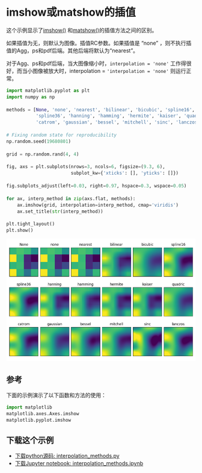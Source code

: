 # imshow或matshow的插值

这个示例显示了[imshow()](https://matplotlib.org/api/_as_gen/matplotlib.axes.Axes.imshow.html#matplotlib.axes.Axes.imshow) 和[matshow()](https://matplotlib.org/api/_as_gen/matplotlib.axes.Axes.matshow.html#matplotlib.axes.Axes.matshow)的插值方法之间的区别。

如果插值为无，则默认为图像。插值RC参数。如果插值是 “none” ，则不执行插值的Agg，ps和pdf后端。其他后端将默认为“nearest”。

对于Agg、ps和pdf后端，当大图像缩小时，``interpolation = 'none'`` 工作得很好，而当小图像被放大时，interpolation = ``'interpolation = 'none'`` 则运行正常。

```python
import matplotlib.pyplot as plt
import numpy as np

methods = [None, 'none', 'nearest', 'bilinear', 'bicubic', 'spline16',
           'spline36', 'hanning', 'hamming', 'hermite', 'kaiser', 'quadric',
           'catrom', 'gaussian', 'bessel', 'mitchell', 'sinc', 'lanczos']

# Fixing random state for reproducibility
np.random.seed(19680801)

grid = np.random.rand(4, 4)

fig, axs = plt.subplots(nrows=3, ncols=6, figsize=(9.3, 6),
                        subplot_kw={'xticks': [], 'yticks': []})

fig.subplots_adjust(left=0.03, right=0.97, hspace=0.3, wspace=0.05)

for ax, interp_method in zip(axs.flat, methods):
    ax.imshow(grid, interpolation=interp_method, cmap='viridis')
    ax.set_title(str(interp_method))

plt.tight_layout()
plt.show()
```

![imshow或matshow的插值](/static/images/gallery/sphx_glr_interpolation_methods_001.png)

## 参考

下面的示例演示了以下函数和方法的使用：

```python
import matplotlib
matplotlib.axes.Axes.imshow
matplotlib.pyplot.imshow
```

## 下载这个示例

- [下载python源码: interpolation_methods.py](https://matplotlib.org/_downloads/interpolation_methods.py)
- [下载Jupyter notebook: interpolation_methods.ipynb](https://matplotlib.org/_downloads/interpolation_methods.ipynb)